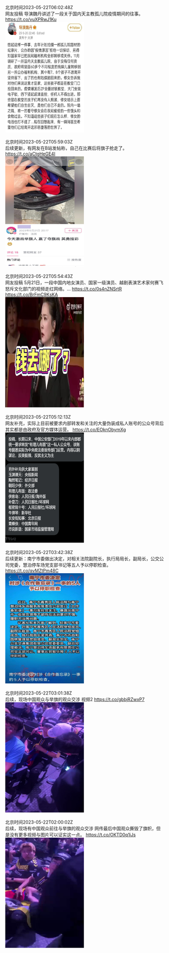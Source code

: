 北京时间2023-05-22T06:02:48Z<br>网友投稿
导演魏丹讲述了一段关于国内天主教孤儿院疫情期间的往事。 https://t.co/vuXPRwJ1Ku<br><img src='/temp/image/2023/u-Month-5/1660405807547047938_0.jpg' width='250' height='350'><br><br>北京时间2023-05-22T05:59:03Z<br>后续更新，有网友在B站发帖称，自己在比赛后将旗子抢走了。 https://t.co/aCtgHeGE4I<br><img src='/temp/image/2023/u-Month-5/1660404865099603968_0.jpg' width='250' height='350'><br><br>北京时间2023-05-22T05:54:43Z<br>网友投稿
5月21日，一段中国内地女演员、国家一级演员、越剧表演艺术家何赛飞怒斥文化部门的视频走红网络。… https://t.co/0s4nZNSrtR https://t.co/BrFmC9KsKA<br><img src='/temp/video/2023/u-Month-5/d-Day-22/whyyoutouzhele/1660403776191119361_0.jpg' width='250' height='350'><br><br>北京时间2023-05-22T05:12:13Z<br>网友补充，实际上目前被要求内部转发和关注的大量伪装成私人账号的公众号背后其实都是由政府及官方媒体运营。 https://t.co/EOknObymXg<br><img src='/temp/image/2023/u-Month-5/1660393078371352577_0.jpg' width='250' height='350'><br><br>北京时间2023-05-22T03:42:38Z<br>后续更新：南宁市委做出决定，对相关法院副院长，执行局局长，副局长，公交公司党委，慧泊停车场党支部书记等五人予以停职检查。 https://t.co/qvMZtPm48C<br><img src='/temp/image/2023/u-Month-5/1660370537204396034_0.jpg' width='250' height='350'><br><br>北京时间2023-05-22T03:01:38Z<br>后续，现场中国观众与举旗的观众交涉 视频2 https://t.co/gbbjRZwxP7<br><img src='/temp/video/2023/u-Month-5/d-Day-22/whyyoutouzhele/1660360219325505540_0.jpg' width='250' height='350'><br><br>北京时间2023-05-22T02:00:02Z<br>后续，现场有中国观众前往与举旗的观众交涉
网传最后中国观众撕毁了旗帜，但是没有更多视频与图片可以证实这一点。 https://t.co/OKTD0q1iJs<br><img src='/temp/video/2023/u-Month-5/d-Day-22/whyyoutouzhele/1660344713537372161_0.jpg' width='250' height='350'><br><br>